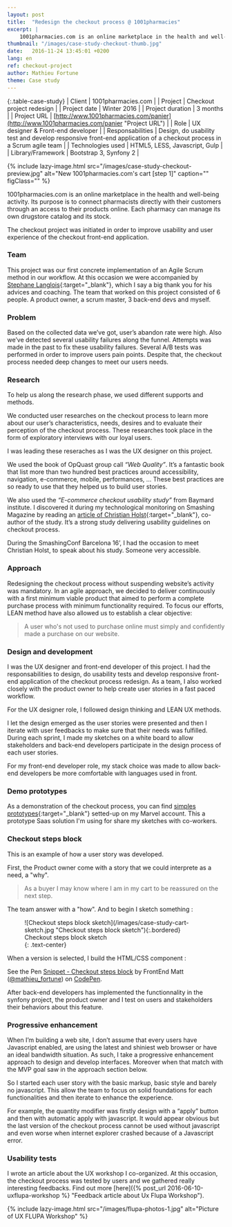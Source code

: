 ```yaml
---
layout: post
title:  "Redesign the checkout process @ 1001pharmacies"
excerpt: |
    1001pharmacies.com is an online marketplace in the health and well-being activity. Its purpose is to connect pharmacists directly with their customers through an access to their products online. Each pharmacy can manage its own drugstore catalog and its stock.
thumbnail: "/images/case-study-checkout-thumb.jpg"
date:   2016-11-24 13:45:01 +0200
lang: en
ref: checkout-project
author: Mathieu Fortune
theme: Case study
---
```


{:.table-case-study}
| Client        | 1001pharmacies.com |
| Project           | Checkout project redesign |
| Project date      | Winter 2016        |
| Project duration  | 3 months           |
| Project URL       | [http://www.1001pharmacies.com/panier](http://www.1001pharmacies.com/panier "Project URL") |
| Role              | UX designer & Front-end developer |
| Responsabilities  | Design, do usability test and develop responsive front-end application of a checkout process in a Scrum agile team |
| Technologies used | HTML5, LESS, Javascript, Gulp |
| Library/Framework | Bootstrap 3, Synfony 2 |


{% include lazy-image.html src="/images/case-study-checkout-preview.jpg" alt="New 1001pharmacies.com's cart [step 1]" caption="" figClass="" %}

1001pharmacies.com is an online marketplace in the health and well-being activity. Its purpose is to connect pharmacists directly with their customers through an access to their products online. Each pharmacy can manage its own drugstore catalog and its stock.

The checkout project was initiated in order to improve usability and user experience of the checkout front-end application.

### Team

This project was our first concrete implementation of an Agile Scrum method in our workflow.
At this occasion we were accompanied by [Stephane Langlois](http://scopyleft.fr/ "Visit Stephane Langlois website"){:target="_blank"}, which I say a big thank you for his advices and coaching.
The team that worked on this project consisted of 6 people. A product owner, a scrum master, 3 back-end devs and myself.


### Problem

Based on the collected data we’ve got, user’s abandon rate were high. Also we’ve detected several usability failures along the funnel.
Attempts was made in the past to fix these usability failures. Several A/B tests was performed in order to improve users pain points.
Despite that, the checkout process needed deep changes to meet our users needs.


### Research

To help us along the research phase, we used different supports and methods.

We conducted user researches on the checkout process to learn more about our user’s characteristics, needs, desires and to evaluate their perception of the checkout process. These researches took place in the form of exploratory interviews with our loyal users.

I was leading these reseraches as I was the UX designer on this project.

We used the book of OpQuast group call _“Web Quality”_. It’s a fantastic book that list more than two hundred best practices around accessibility, navigation, e-commerce, mobile, performances, ... These best practices are so ready to use that they helped us to build user stories.

We also used the _“E-commerce checkout usability study”_ from Baymard institute. I discovered it during my technological monitoring on Smashing Magazine by reading an [article of Christian Holst](https://www.smashingmagazine.com/2011/04/fundamental-guidelines-of-e-commerce-checkout-design/ "Read article of Christian Holst on Smashing Magazine"){:target="_blank"}, co-author of the study. It’s a strong study delivering usability guidelines on checkout process.

During the SmashingConf Barcelona 16’, I had the occasion to meet Christian Holst, to speak about his study. Someone very accessible.

### Approach

Redesigning the checkout process without suspending website’s activity was mandatory.
In an agile approach, we decided to deliver continuously with a first minimum viable product that aimed to perform a complete purchase process with minimum functionality required.
To focus our efforts, LEAN method have also allowed us to establish a clear objective:
<blockquote>
A user who's not used to purchase online must simply and confidently made a purchase on our website.
</blockquote>


### Design and development


I was the UX designer and front-end developer of this project.
I had the responsabilities to design, do usability tests and develop responsive front-end application of the checkout process redesign. As a team, I also worked closely with the product owner to help create user stories in a fast paced workflow.

For the UX designer role, I followed design thinking and LEAN UX methods.

I let the design emerged as the user stories were presented and then I iterate with user feedbacks to make sure that their needs was fulfilled. During each sprint, I made my sketches on a white board to allow stakeholders and back-end developers participate in the design process of each user stories.

For my front-end developer role, my stack choice was made to allow back-end developers be more comfortable with languages used in front.


### Demo prototypes

As a demonstration of the checkout process, you can find [simples prototypes](https://marvelapp.com/1fcb351/screen/16618571 "Prototypes of checkout process"){:target="_blank"} setted-up on my Marvel account. This a prototype Saas solution I'm using for share my sketches with co-workers.

### Checkout steps block

This is an example of how a user story was developed.

First, the Product owner come with a story that we could interprete as a need, a "why".
<blockquote>As a buyer I may know where I am in my cart to be reassured on the next step.</blockquote>

The team answer with a "how". And to begin I sketch something :

<figure markdown="1" class="text-center">
![Checkout steps block sketch](/images/case-study-cart-sketch.jpg "Checkout steps block sketch"){:.bordered}
<figcaption>
  Checkout steps block sketch
</figcaption>
{: .text-center}
</figure>

When a version is selected, I build the HTML/CSS component :

<p data-height="265" data-theme-id="0" data-slug-hash="PbwjZw" data-default-tab="css,result" data-user="mathieu_fortune" data-embed-version="2" data-pen-title="Snippet - Checkout steps block" class="codepen">See the Pen <a href="http://codepen.io/mathieu_fortune/pen/PbwjZw/">Snippet - Checkout steps block</a> by FrontEnd Matt (<a href="http://codepen.io/mathieu_fortune">@mathieu_fortune</a>) on <a href="http://codepen.io">CodePen</a>.</p>
<script async src="https://production-assets.codepen.io/assets/embed/ei.js"></script>

After back-end developers has implemented the functionnality in the synfony project, the product owner and I test on users and stakeholders their behaviors about this feature.


### Progressive enhancement

When I’m building a web site, I don’t assume that every users have Javascript enabled, are using the latest and shiniest web browser or have an ideal bandwidth situation. As such, I take a progressive enhancement approach to design and develop interfaces. Moreover when that match with the MVP goal saw in the approach section below.

So I started each user story with the basic markup, basic style and barely no javascript. This allow the team to focus on solid foundations for each functionalities and then iterate to enhance the experience.

For example, the quantity modifier was firstly design with a “apply” button and then with automatic apply with javascript. It would appear obvious but the last version of the checkout process cannot be used without javascript and even worse when internet explorer crashed because of a Javascript error.

### Usability tests

I wrote an article about the UX workshop I co-organized. At this occasion, the checkout process was tested by users and we gathered really interesting feedbacks. Find out more [here]({% post_url 2016-06-10-uxflupa-workshop %} "Feedback article about Ux Flupa Workshop").


{% include lazy-image.html src="/images/flupa-photos-1.jpg" alt="Picture of UX FLUPA Workshop" %}
